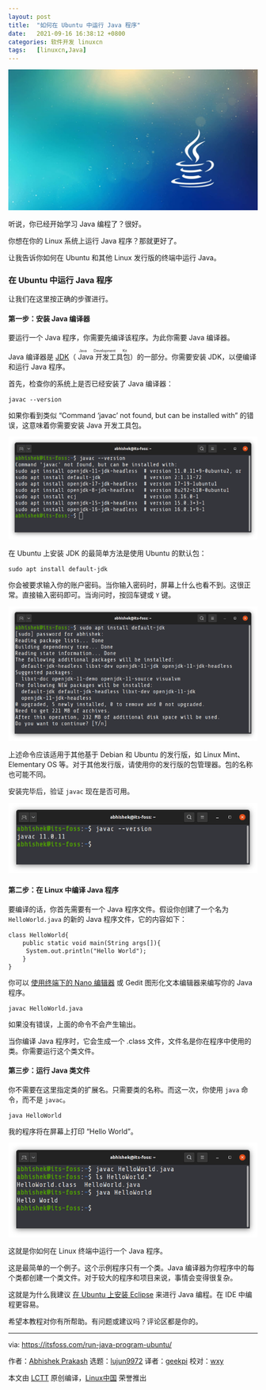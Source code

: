 ```yaml
---
layout: post
title:	"如何在 Ubuntu 中运行 Java 程序"
date:	2021-09-16 16:38:12 +0800 
categories:	软件开发 linuxcn 
tags:	[linuxcn,Java]
---
```



![](/Asserts/Images/album/202109/16/163803pn2dja7ajcx8jjw2.jpg)


听说，你已经开始学习 Java 编程了？很好。


你想在你的 Linux 系统上运行 Java 程序？那就更好了。


让我告诉你如何在 Ubuntu 和其他 Linux 发行版的终端中运行 Java。


### 在 Ubuntu 中运行 Java 程序


让我们在这里按正确的步骤进行。


#### 第一步：安装 Java 编译器


要运行一个 Java 程序，你需要先编译该程序。为此你需要 Java 编译器。


Java 编译器是 [JDK](https://jdk.java.net/)（<ruby> Java 开发工具包 <rt>  Java Development Kit </rt></ruby>）的一部分。你需要安装 JDK，以便编译和运行 Java 程序。


首先，检查你的系统上是否已经安装了 Java 编译器：



```
javac --version

```

如果你看到类似 “Command ‘javac’ not found, but can be installed with” 的错误，这意味着你需要安装 Java 开发工具包。


![Check if Java compiler is already installed or not](/Asserts/Images/album/202109/16/163812d4ygbbg0tnu99t2f.png)


在 Ubuntu 上安装 JDK 的最简单方法是使用 Ubuntu 的默认包：



```
sudo apt install default-jdk

```

你会被要求输入你的账户密码。当你输入密码时，屏幕上什么也看不到。这很正常。直接输入密码即可。当询问时，按回车键或 `Y` 键。


![Installing JDK that also contains the Java compiler](/Asserts/Images/album/202109/16/163814rke6mkm22dcm63zc.png)


上述命令应该适用于其他基于 Debian 和 Ubuntu 的发行版，如 Linux Mint、Elementary OS 等。对于其他发行版，请使用你的发行版的包管理器。包的名称也可能不同。


安装完毕后，验证 `javac` 现在是否可用。


![Verify that Java compiler can be used now](/Asserts/Images/album/202109/16/163815ptkgzzdfcapf1rc7.png)


#### 第二步：在 Linux 中编译 Java 程序


要编译的话，你首先需要有一个 Java 程序文件。假设你创建了一个名为 `HelloWorld.java` 的新的 Java 程序文件，它的内容如下：



```
class HelloWorld{
    public static void main(String args[]){
     System.out.println("Hello World");
    }
}

```

你可以 [使用终端下的 Nano 编辑器](https://itsfoss.com/nano-editor-guide/) 或 Gedit 图形化文本编辑器来编写你的 Java 程序。



```
javac HelloWorld.java

```

如果没有错误，上面的命令不会产生输出。


当你编译 Java 程序时，它会生成一个 .class 文件，文件名是你在程序中使用的类。你需要运行这个类文件。


#### 第三步：运行 Java 类文件


你不需要在这里指定类的扩展名。只需要类的名称。而这一次，你使用 `java` 命令，而不是 `javac`。



```
java HelloWorld

```

我的程序将在屏幕上打印 “Hello World”。


![Running java programs in the Linux terminal](/Asserts/Images/album/202109/16/163815uej81q3tmst0333e.png)


这就是你如何在 Linux 终端中运行一个 Java 程序。


这是最简单的一个例子。这个示例程序只有一个类。Java 编译器为你程序中的每个类都创建一个类文件。对于较大的程序和项目来说，事情会变得很复杂。


这就是为什么我建议 [在 Ubuntu 上安装 Eclipse](https://itsfoss.com/install-latest-eclipse-ubuntu/) 来进行 Java 编程。在 IDE 中编程更容易。


希望本教程对你有所帮助。有问题或建议吗？评论区都是你的。




---


via: <https://itsfoss.com/run-java-program-ubuntu/>


作者：[Abhishek Prakash](https://itsfoss.com/author/abhishek/) 选题：[lujun9972](https://github.com/lujun9972) 译者：[geekpi](https://github.com/geekpi) 校对：[wxy](https://github.com/wxy)


本文由 [LCTT](https://github.com/LCTT/TranslateProject) 原创编译，[Linux中国](https://linux.cn/) 荣誉推出
